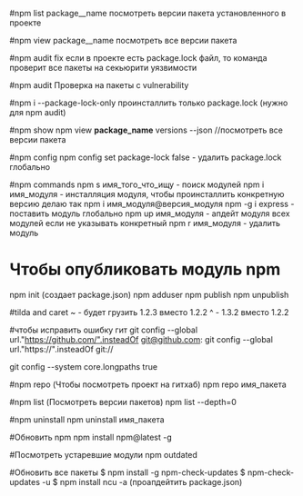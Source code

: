 #npm list package__name
посмотреть версии пакета установленного в проекте

#npm view package__name
посмотреть все версии пакета

#npm audit fix
если в проекте есть package.lock файл, то команда проверит все пакеты на секьюрити уязвимости

#npm audit 
Проверка на пакеты с vulnerability

#npm i --package-lock-only
проинсталлить только package.lock (нужно для npm audit)

#npm show
 npm view __package_name__ versions  --json //посмотреть все версии пакета

#npm config
npm config set package-lock false - удалить package.lock глобально

#npm commands
npm s имя_того_что_ищу - поиск модулей
npm i имя_модуля - инсталляция модуля, чтобы проинсталлить конкретную версию делаю так npm i имя_модуля@версия_модуля
npm -g i express - поставить модуль глобально
npm up имя_модуля - апдейт модуля всех модулей если не указывать конкретный
npm r имя_модуля - удалить модуль

# Чтобы опубликовать модуль npm
npm init (создает package.json)
npm adduser
npm publish
npm unpublish

#tilda and caret
~ - будет грузить 1.2.3 вместо 1.2.2 
^ -  1.3.2 вместо 1.2.2

#чтобы исправить ошибку гит
git config --global url."https://github.com/".insteadOf git@github.com:
git config --global url."https://".insteadOf git://

git config --system core.longpaths true

#npm repo (Чтобы посмотреть проект на гитхаб)
npm repo имя_пакета

#npm list (Посмотреть версии пакетов)
npm list --depth=0

#npm uninstall
npm uninstall имя_пакета

#Обновить npm
npm install npm@latest -g

#Посмотреть устаревшие модули
npm outdated

#Обновить все пакеты
$ npm install -g npm-check-updates
$ npm-check-updates -u
$ npm install 
ncu -a (проапдейтить package.json)
